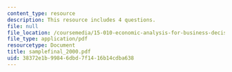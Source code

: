 ```yaml
---
content_type: resource
description: This resource includes 4 questions.
file: null
file_location: /coursemedia/15-010-economic-analysis-for-business-decisions-fall-2004/38372e1b99846dbd7f1416b14cdba638_samplefinal_2000.pdf
file_type: application/pdf
resourcetype: Document
title: samplefinal_2000.pdf
uid: 38372e1b-9984-6dbd-7f14-16b14cdba638
---
```

